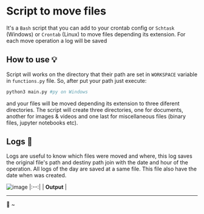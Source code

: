 # Script to move files
It's a `Bash` script that you can add to your crontab config or `Schtask` (Windows) or `Crontab` (Linux) to move files depending its extension. For each move operation a log will be saved

## How to use 💡
Script will works on the directory that their path are set in `WORKSPACE` variable in `functions.py` file. So, after put your path just execute:
```python
python3 main.py #py on Windows
```

and your files will be moved depending its extension to three diferent directories. The script will create three directories, one for documents, another for images & videos and one last for miscellaneous files (binary files, jupyter notebooks etc). 

## Logs 📃
Logs are useful to know which files were moved and where, this log saves the original file's path and destiny path join with the date and hour of the operation. 
All logs of the day are saved at a same file. This file also have the date when was created.

![image](https://i.imgur.com/r2dYfJy.png)
|:--:|
| **Output** |

----

:bamboo: ~
